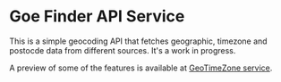 # Goe Finder API Service

This is a simple geocoding API that fetches geographic, timezone and postocde data from different sources. It's a work in progress.

A preview of some of the features is available at [GeoTimeZone service](https://geotimezone.multifaceted.info/). 